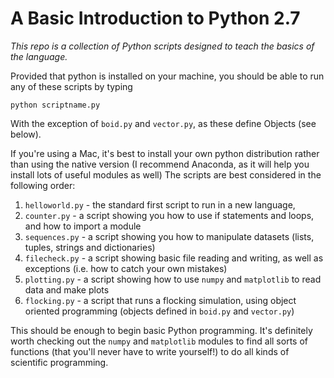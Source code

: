 # A Basic Introduction to Python 2.7


*This repo is a collection of Python scripts designed to teach the basics of the language.*

Provided that python is installed on your machine, you should be able to run any of these scripts by typing

```
python scriptname.py

```
With the exception of `boid.py` and `vector.py`, as these define Objects (see below).

If you're using a Mac, it's best to install your own python distribution rather than using the native version (I recommend Anaconda, as it will help you install lots of useful modules as well)
The scripts are best considered in the following order:

1. `helloworld.py` - the standard first script to run in a new language,
2. `counter.py` - a script showing you how to use if statements and loops, and how to import a module
3. `sequences.py` - a script showing you how to manipulate datasets (lists, tuples, strings and dictionaries)
4. `filecheck.py` - a script showing basic file reading and writing, as well as exceptions (i.e. how to catch your own mistakes)
5. `plotting.py` - a script showing how to use `numpy` and `matplotlib` to read data and make plots
6. `flocking.py` - a script that runs a flocking simulation, using object oriented programming (objects defined in `boid.py` and `vector.py`)

This should be enough to begin basic Python programming.  It's definitely worth checking out the `numpy` and `matplotlib` modules to find all sorts of functions (that you'll never have to write yourself!) to do all kinds of scientific programming.

